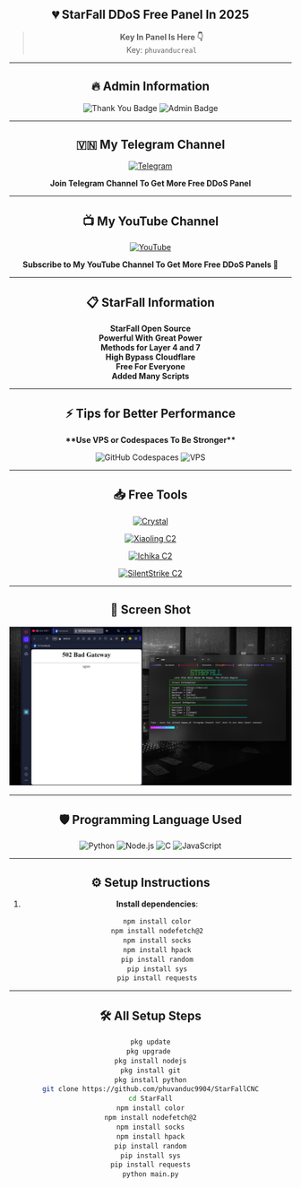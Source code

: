 <div align="center">

## 💔 **StarFall DDoS Free Panel In 2025**  
> **Key In Panel Is Here 👇**  
> Key: `phuvanducreal`

---

## 🔥 **Admin Information**

<p align="center">
    <img src="https://img.shields.io/badge/StarFall 💔-purple?style=for-the-badge&logo=thank-you&logoColor=white" alt="Thank You Badge">
    <img src="https://img.shields.io/badge/Founder-PhuVanDuc-blue?style=for-the-badge&logo=github&logoColor=white" alt="Admin Badge">
</p>

---

## 🇻🇳 **My Telegram Channel**
<p align="center">
  <a href="https://t.me/+UTE4B-tDP945ZDU1">
    <img src="https://img.shields.io/badge/Telegram-Join%20Now-blue?logo=telegram&logoColor=white&style=for-the-badge" alt="Telegram">
  </a>
  <p align="center">
    <strong>Join Telegram Channel To Get More Free DDoS Panel</strong>
  </p>
</p>

---

## 📺 **My YouTube Channel**  
<p align="center">
  <a href="https://www.youtube.com/@phuvanducreal">
    <img src="https://img.shields.io/badge/YouTube-PhuVanDucReal-red?logo=youtube&logoColor=white&style=for-the-badge" alt="YouTube">
  </a>
  <p align="center">  
    <strong>Subscribe to My YouTube Channel To Get More Free DDoS Panels 💠</strong>
  </p>
</p>

---

## 📋 **StarFall Information**
<p align="center">
  <strong>StarFall Open Source</strong><br>
  <strong>Powerful With Great Power</strong><br>
  <strong>Methods for Layer 4 and 7</strong><br>
  <strong>High Bypass Cloudflare</strong><br>
  <strong>Free For Everyone</strong><br>
  <strong>Added Many Scripts</strong><br>
</p>

---

## ⚡ **Tips for Better Performance**  
<p align="center">
  <strong>**Use VPS or Codespaces To Be Stronger**</strong>
</p>

<p align="center">
    <img src="https://img.shields.io/badge/GitHub%20Codespaces-Enabled-blue?logo=github&logoColor=white&style=for-the-badge" alt="GitHub Codespaces">
    <img src="https://img.shields.io/badge/VPS-Recommended-red?style=for-the-badge" alt="VPS">
</p>

---

## 📥 **Free Tools**

<p align="center">
  <a href="https://www.mediafire.com/file/u7wjz038ng62ppr/ddos.sh/file">
    <img src="https://img.shields.io/badge/Mediafire-Crystal-blue?logo=mediafire&logoColor=white&style=for-the-badge" alt="Crystal">
  </a>
</p>

<p align="center">
  <a href="https://www.mediafire.com/file/mf4h1sui1jcbxpx/xiaoling.py/file">
    <img src="https://img.shields.io/badge/Mediafire-Xiaoling%20C2-blue?logo=mediafire&logoColor=white&style=for-the-badge" alt="Xiaoling C2">
  </a>
</p>

<p align="center">
  <a href="https://www.mediafire.com/file/dn556j4cp9gkp52/ichika.py/file">
    <img src="https://img.shields.io/badge/Mediafire-Ichika%20C2-blue?logo=mediafire&logoColor=white&style=for-the-badge" alt="Ichika C2">
  </a>
</p>

<p align="center">
  <a href="https://www.mediafire.com/file/29nidl5yjcac12l/main.py/file">
    <img src="https://img.shields.io/badge/Mediafire-SilentStrike%20C2-blue?logo=mediafire&logoColor=white&style=for-the-badge" alt="SilentStrike C2">
  </a>
</p>

---

## 📸 **Screen Shot**
<p align="center">
  <img src="IMG_20250115_123339_362.jpg" alt="Screen Shot">
</p>

---

## 🛡️ **Programming Language Used**

<p align="center">
    <img src="https://img.shields.io/badge/python-3.12-blue?logo=python&logoColor=white&style=for-the-badge" alt="Python">
    <img src="https://img.shields.io/badge/node.js-16.x-green?logo=nodedotjs&logoColor=white&style=for-the-badge" alt="Node.js">
    <img src="https://img.shields.io/badge/C-99-blue?logo=c&logoColor=white&style=for-the-badge" alt="C">
    <img src="https://img.shields.io/badge/JavaScript-ES6-yellow?logo=javascript&logoColor=white&style=for-the-badge" alt="JavaScript">
</p>

---

## ⚙️ **Setup Instructions**

1. **Install dependencies**:
    ```sh
    npm install color
    npm install nodefetch@2
    npm install socks
    npm install hpack
    pip install random
    pip install sys
    pip install requests
    ```

---

## 🛠 **All Setup Steps**

```sh
pkg update
pkg upgrade 
pkg install nodejs
pkg install git
pkg install python
git clone https://github.com/phuvanduc9904/StarFallCNC
cd StarFall
npm install color
npm install nodefetch@2
npm install socks
npm install hpack
pip install random
pip install sys
pip install requests
python main.py
